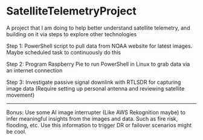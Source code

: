 # SatelliteTelemetryProject
A project that I am doing to help better understand satellite telemetry, and building on it via steps to explore other technologies

Step 1:
PowerShell script to pull data from NOAA website for latest images. Maybe scheduled task to continuously do this

Step 2:
Program Raspberry Pie to run PowerShell in Linux to grab data via an internet connection

Step 3:
Investigate passive signal downlink with RTLSDR for capturing image data
(Require setting up personal antenna and reviewing satellite movement)

---
Bonus:
Use some AI image interrupter (Like AWS Rekognition maybe) to infer meaningful insights from the images and data. Such as fire risk, flooding, etc.
Use this information to trigger DR or failover scenarios might be cool. 
